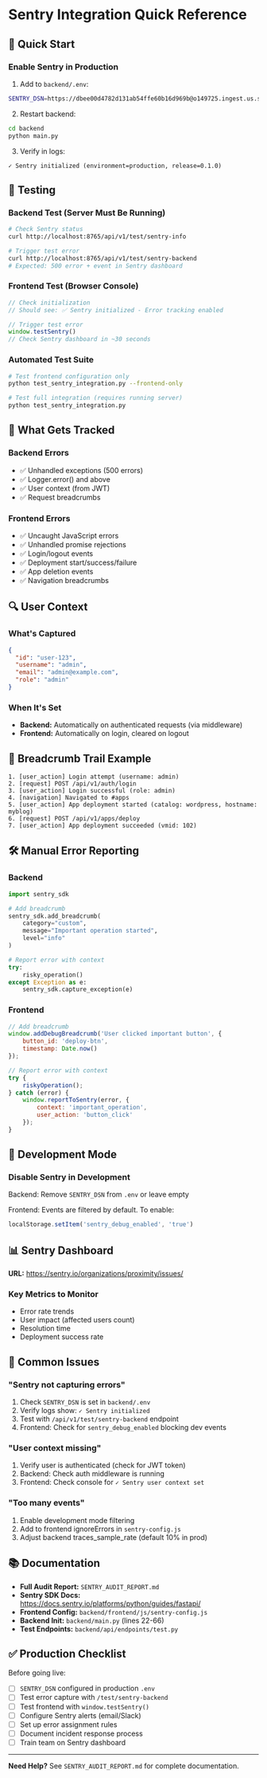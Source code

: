 # Sentry Integration Quick Reference

## 🚀 Quick Start

### Enable Sentry in Production

1. Add to `backend/.env`:
```bash
SENTRY_DSN=https://dbee00d4782d131ab54ffe60b16d969b@o149725.ingest.us.sentry.io/4510189390266368
```

2. Restart backend:
```bash
cd backend
python main.py
```

3. Verify in logs:
```
✓ Sentry initialized (environment=production, release=0.1.0)
```

## 🧪 Testing

### Backend Test (Server Must Be Running)
```bash
# Check Sentry status
curl http://localhost:8765/api/v1/test/sentry-info

# Trigger test error
curl http://localhost:8765/api/v1/test/sentry-backend
# Expected: 500 error + event in Sentry dashboard
```

### Frontend Test (Browser Console)
```javascript
// Check initialization
// Should see: ✅ Sentry initialized - Error tracking enabled

// Trigger test error
window.testSentry()
// Check Sentry dashboard in ~30 seconds
```

### Automated Test Suite
```bash
# Test frontend configuration only
python test_sentry_integration.py --frontend-only

# Test full integration (requires running server)
python test_sentry_integration.py
```

## 📝 What Gets Tracked

### Backend Errors
- ✅ Unhandled exceptions (500 errors)
- ✅ Logger.error() and above
- ✅ User context (from JWT)
- ✅ Request breadcrumbs

### Frontend Errors
- ✅ Uncaught JavaScript errors
- ✅ Unhandled promise rejections
- ✅ Login/logout events
- ✅ Deployment start/success/failure
- ✅ App deletion events
- ✅ Navigation breadcrumbs

## 🔍 User Context

### What's Captured
```json
{
  "id": "user-123",
  "username": "admin",
  "email": "admin@example.com",
  "role": "admin"
}
```

### When It's Set
- **Backend:** Automatically on authenticated requests (via middleware)
- **Frontend:** Automatically on login, cleared on logout

## 🥖 Breadcrumb Trail Example

```
1. [user_action] Login attempt (username: admin)
2. [request] POST /api/v1/auth/login
3. [user_action] Login successful (role: admin)
4. [navigation] Navigated to #apps
5. [user_action] App deployment started (catalog: wordpress, hostname: myblog)
6. [request] POST /api/v1/apps/deploy
7. [user_action] App deployment succeeded (vmid: 102)
```

## 🛠 Manual Error Reporting

### Backend
```python
import sentry_sdk

# Add breadcrumb
sentry_sdk.add_breadcrumb(
    category="custom",
    message="Important operation started",
    level="info"
)

# Report error with context
try:
    risky_operation()
except Exception as e:
    sentry_sdk.capture_exception(e)
```

### Frontend
```javascript
// Add breadcrumb
window.addDebugBreadcrumb('User clicked important button', {
    button_id: 'deploy-btn',
    timestamp: Date.now()
});

// Report error with context
try {
    riskyOperation();
} catch (error) {
    window.reportToSentry(error, {
        context: 'important_operation',
        user_action: 'button_click'
    });
}
```

## 🔕 Development Mode

### Disable Sentry in Development
Backend: Remove `SENTRY_DSN` from `.env` or leave empty

Frontend: Events are filtered by default. To enable:
```javascript
localStorage.setItem('sentry_debug_enabled', 'true')
```

## 📊 Sentry Dashboard

**URL:** https://sentry.io/organizations/proximity/issues/

### Key Metrics to Monitor
- Error rate trends
- User impact (affected users count)
- Resolution time
- Deployment success rate

## 🚨 Common Issues

### "Sentry not capturing errors"
1. Check `SENTRY_DSN` is set in `backend/.env`
2. Verify logs show: `✓ Sentry initialized`
3. Test with `/api/v1/test/sentry-backend` endpoint
4. Frontend: Check for `sentry_debug_enabled` blocking dev events

### "User context missing"
1. Verify user is authenticated (check for JWT token)
2. Backend: Check auth middleware is running
3. Frontend: Check console for `✓ Sentry user context set`

### "Too many events"
1. Enable development mode filtering
2. Add to frontend ignoreErrors in `sentry-config.js`
3. Adjust backend traces_sample_rate (default 10% in prod)

## 📚 Documentation

- **Full Audit Report:** `SENTRY_AUDIT_REPORT.md`
- **Sentry SDK Docs:** https://docs.sentry.io/platforms/python/guides/fastapi/
- **Frontend Config:** `backend/frontend/js/sentry-config.js`
- **Backend Init:** `backend/main.py` (lines 22-66)
- **Test Endpoints:** `backend/api/endpoints/test.py`

## ✅ Production Checklist

Before going live:
- [ ] `SENTRY_DSN` configured in production `.env`
- [ ] Test error capture with `/test/sentry-backend`
- [ ] Test frontend with `window.testSentry()`
- [ ] Configure Sentry alerts (email/Slack)
- [ ] Set up error assignment rules
- [ ] Document incident response process
- [ ] Train team on Sentry dashboard

---

**Need Help?** See `SENTRY_AUDIT_REPORT.md` for complete documentation.
